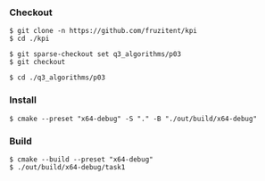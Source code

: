 ### Checkout
```shell
$ git clone -n https://github.com/fruzitent/kpi
$ cd ./kpi

$ git sparse-checkout set q3_algorithms/p03
$ git checkout

$ cd ./q3_algorithms/p03
```

### Install
```shell
$ cmake --preset "x64-debug" -S "." -B "./out/build/x64-debug"
```

### Build
```shell
$ cmake --build --preset "x64-debug"
$ ./out/build/x64-debug/task1
```

